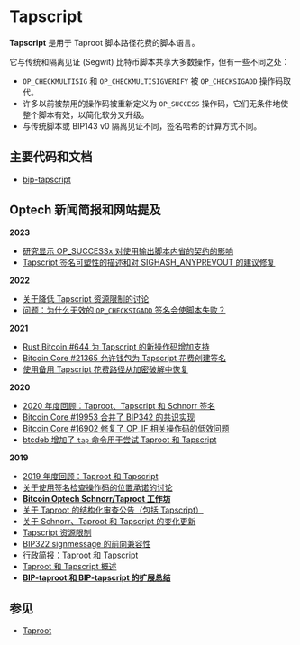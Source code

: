 # Tapscript

**Tapscript** 是用于 Taproot 脚本路径花费的脚本语言。

它与传统和隔离见证 (Segwit) 比特币脚本共享大多数操作，但有一些不同之处：

* `OP_CHECKMULTISIG` 和 `OP_CHECKMULTISIGVERIFY` 被 `OP_CHECKSIGADD` 操作码取代。
* 许多以前被禁用的操作码被重新定义为 `OP_SUCCESS` 操作码，它们无条件地使整个脚本有效，以简化软分叉升级。
* 与传统脚本或 BIP143 v0 隔离见证不同，签名哈希的计算方式不同。

## 主要代码和文档

* [bip-tapscript](https://github.com/bitcoin/bips/blob/master/bip-0342.mediawiki)

## Optech 新闻简报和网站提及

**2023**

* [研究显示 OP\_SUCCESSx 对使用输出脚本内省的契约的影响](https://bitcoinops.org/en/newsletters/2023/10/25/#op-success-changes-would-be-beneficial)
* [Tapscript 签名可塑性的描述和对 SIGHASH\_ANYPREVOUT 的建议修复](https://bitcoinops.org/en/newsletters/2023/02/15/#tapscript-signature-malleability)

**2022**

* [关于降低 Tapscript 资源限制的讨论](https://bitcoinops.org/en/newsletters/2022/10/19/#block-parsing-bug-affecting-btcd-and-lnd)
* [问题：为什么无效的 `OP_CHECKSIGADD` 签名会使脚本失败？](https://bitcoinops.org/en/newsletters/2022/07/27/#why-do-invalid-signatures-in-op-checksigadd-not-push-to-the-stack)

**2021**

* [Rust Bitcoin #644 为 Tapscript 的新操作码增加支持](https://bitcoinops.org/en/newsletters/2021/10/06/#rust-bitcoin-644)
* [Bitcoin Core #21365 允许钱包为 Tapscript 花费创建签名](https://bitcoinops.org/en/newsletters/2021/06/23/#bitcoin-core-21365)
* [使用备用 Tapscript 花费路径从加密破解中恢复](https://bitcoinops.org/en/newsletters/2021/03/24/#taproot-improvement-in-post-qc-recovery-at-no-onchain-cost)

**2020**

* [2020 年度回顾：Taproot、Tapscript 和 Schnorr 签名](https://bitcoinops.org/en/newsletters/2020/12/23/#taproot)
* [Bitcoin Core #19953 合并了 BIP342 的共识实现](https://bitcoinops.org/en/newsletters/2020/10/21/#bitcoin-core-19953)
* [Bitcoin Core #16902 修复了 OP\_IF 相关操作码的低效问题](https://bitcoinops.org/en/newsletters/2020/03/18/#bitcoin-core-16902)
* [btcdeb 增加了 `tap` 命令用于尝试 Taproot 和 Tapscript](https://bitcoinops.org/en/newsletters/2020/02/05/#taproot-and-tapscript-experimentation-tool)

**2019**

* [2019 年度回顾：Taproot 和 Tapscript](https://bitcoinops.org/en/newsletters/2019/12/28/#taproot)
* [关于使用签名检查操作码的位置承诺的讨论](https://bitcoinops.org/en/newsletters/2019/12/04/#continued-schnorr-taproot-discussion)
* [**Bitcoin Optech Schnorr/Taproot 工作坊**](https://bitcoinops.org/en/schorr-taproot-workshop/)
* [关于 Taproot 的结构化审查公告（包括 Tapscript）](https://bitcoinops.org/en/newsletters/2019/10/23/#taproot-review)
* [关于 Schnorr、Taproot 和 Tapscript 的变化更新](https://bitcoinops.org/en/newsletters/2019/10/16/#taproot-update)
* [Tapscript 资源限制](https://bitcoinops.org/en/newsletters/2019/09/25/#tapscript-resource-limits)
* [BIP322 signmessage 的前向兼容性](https://bitcoinops.org/en/bech32-sending-support/#message-signing-support)
* [行政简报：Taproot 和 Tapscript](https://bitcoinops.org/en/2019-exec-briefing/#the-next-softfork)
* [Taproot 和 Tapscript 概述](https://bitcoinops.org/en/newsletters/2019/05/14/#soft-fork-discussion)
* [**BIP-taproot 和 BIP-tapscript 的扩展总结**](https://bitcoinops.org/en/newsletters/2019/05/14/#overview-of-the-taproot--tapscript-proposed-bips)

## 参见

* [Taproot](https://bitcoinops.org/en/topics/taproot/)
